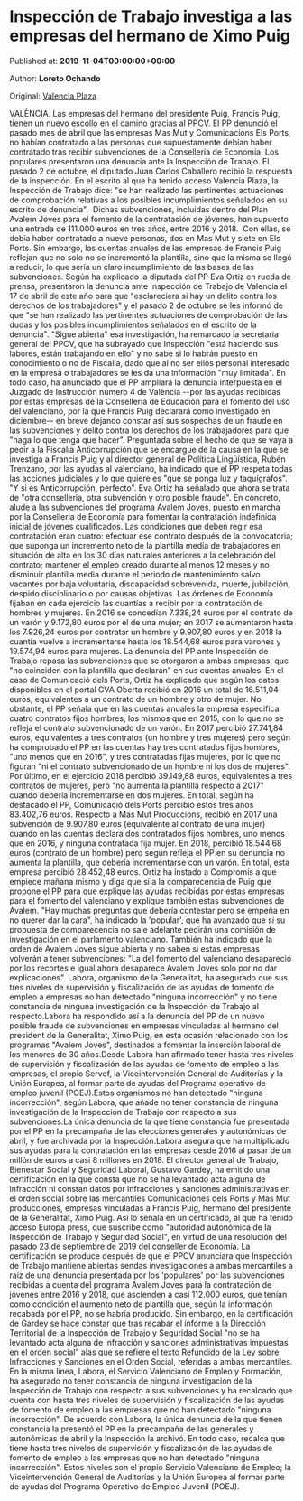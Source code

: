 
# Inspección de Trabajo investiga a las empresas del hermano de Ximo Puig

Published at: **2019-11-04T00:00:00+00:00**

Author: **Loreto Ochando**

Original: [Valencia Plaza](https://valenciaplaza.com/inspeccion-de-trabajo-investiga-a-las-empresas-del-hermano-de-ximo-puig)

VALÈNCIA. Las empresas del hermano del presidente Puig, Francis Puig, tienen un nuevo escollo en el camino gracias al PPCV. El PP denunció el pasado mes de abril que las empresas Mas Mut y Comunicacions Els Ports, no habían contratado a las personas que supuestamente debían haber contratado tras recibir subvenciones de la Conselleria de Economía.
Los populares presentaron una denuncia ante la Inspección de Trabajo. El pasado 2 de octubre, el diputado Juan Carlos Caballero recibió la respuesta de la inspección. En el escrito al que ha tenido acceso Valencia Plaza, la Inspección de Trabajo dice: "se han realizado las pertinentes actuaciones de comprobación relativas a los posibles incumplimientos señalados en su escrito de denuncia". 
Dichas subvenciones, incluidas dentro del Plan Avalem Joves para el fomento de la contratación de jóvenes, han supuesto una entrada de 111.000 euros en tres años, entre 2016 y 2018. 
Con ellas, se debía haber contratado a nueve personas, dos en Mas Mut y siete en Els Ports. Sin embargo, las cuentas anuales de las empresas de Francis Puig reflejan que no solo no se incrementó la plantilla, sino que la misma se llegó a reducir, lo que sería un claro incumplimiento de las bases de las subvenciones.
Según ha explicado la diputada del PP Eva Ortiz en rueda de prensa, presentaron la denuncia ante Inspección de Trabajo de Valencia el 17 de abril de este año para que "esclareciera si hay un delito contra los derechos de los trabajadores" y el pasado 2 de octubre se les informó de que "se han realizado las pertinentes actuaciones de comprobación de las dudas y los posibles incumplimientos señalados en el escrito de la denuncia".
"Sigue abierta" esa investigación, ha remarcado la secretaria general del PPCV, que ha subrayado que Inspección "está haciendo sus labores, están trabajando en ello" y no sabe si lo habrán puesto en conocimiento o no de Fiscalía, dado que al no ser ellos personal interesado en la empresa o trabajadores se les da una información "muy limitada".
En todo caso, ha anunciado que el PP ampliará la denuncia interpuesta en el Juzgado de Instrucción número 4 de València --por las ayudas recibidas por estas empresas de la Conselleria de Educación para el fomento del uso del valenciano, por la que Francis Puig declarará como investigado en diciembre-- en breve dejando constar así sus sospechas de un fraude en las subvenciones y delito contra los derechos de los trabajadores para que "haga lo que tenga que hacer".
Preguntada sobre el hecho de que se vaya a pedir a la Fiscalía Anticorrupción que se encargue de la causa en la que se investiga a Francis Puig y al director general de Política Lingüística, Rubén Trenzano, por las ayudas al valenciano, ha indicado que el PP respeta todas las acciones judiciales y lo que quiere es "que se ponga luz y taquígrafos". "Y si es Anticorrupción, perfecto".
Eva Ortiz ha señalado que ahora se trata de "otra conselleria, otra subvención y otro posible fraude". En concreto, alude a las subvenciones del programa Avalem Joves, puesto en marcha por la Conselleria de Economía para fomentar la contratación indefinida inicial de jóvenes cualificados.
Las condiciones que deben regir esa contratación eran cuatro: efectuar ese contrato después de la convocatoria; que suponga un incremento neto de la plantilla media de trabajadores en situación de alta en los 30 días naturales anteriores a la celebración del contrato; mantener el empleo creado durante al menos 12 meses y no disminuir plantilla media durante el periodo de mantenimiento salvo vacantes por baja voluntaria, discapacidad sobrevenida, muerte, jubilación, despido disciplinario o por causas objetivas.
Las órdenes de Economía fijaban en cada ejercicio las cuantías a recibir por la contratación de hombres y mujeres. En 2016 se concedían 7.338,24 euros por el contrato de un varón y 9.172,80 euros por el de una mujer; en 2017 se aumentaron hasta los 7.926,24 euros por contratar un hombre y 9.907,80 euros y en 2018 la cuantía vuelve a incrementarse hasta los 18.544,68 euros para varones y 19.574,94 euros para mujeres.
La denuncia del PP ante Inspección de Trabajo repasa las subvenciones que se otorgaron a ambas empresas, que "no coinciden con la plantilla que declaran" en sus cuentas anuales.
En el caso de Comunicació dels Ports, Ortiz ha explicado que según los datos disponibles en el portal GVA Oberta recibió en 2016 un total de 16.511,04 euros, equivalentes a un contrato de un hombre y otro de mujer. No obstante, el PP señala que en las cuentas anuales la empresa especifica cuatro contratos fijos hombres, los mismos que en 2015, con lo que no se refleja el contrato subvencionado de un varón.
En 2017 percibió 27.741,84 euros, equivalentes a tres contratos (un hombre y tres mujeres) pero según ha comprobado el PP en las cuentas hay tres contratados fijos hombres, "uno menos que en 2016", y tres contratadas fijas mujeres, por lo que no figuran "ni el contrato subvencionado de un hombre ni los dos de mujeres".
Por último, en el ejercicio 2018 percibió 39.149,88 euros, equivalentes a tres contratos de mujeres, pero "no aumenta la plantilla respecto a 2017" cuando debería incrementarse en dos mujeres. En total, según ha destacado el PP, Comunicació dels Ports percibió estos tres años 83.402,76 euros.
Respecto a Mas Mut Produccions, recibió en 2017 una subvención de 9.907,80 euros (equivalente al contrato de una mujer) cuando en las cuentas declara dos contratados fijos hombres, uno menos que en 2016, y ninguna contratada fija mujer.
En 2018, percibió 18.544,68 euros (contrato de un hombre) pero según refleja el PP en su denuncia no aumenta la plantilla, que debería incrementarse con un varón. En total, esta empresa percibió 28.452,48 euros.
Ortiz ha instado a Compromís a que empiece mañana mismo y diga que sí a la comparecencia de Puig que propone el PP para que explique las ayudas recibidas por estas empresas para el fomento del valenciano y explique también estas subvenciones de Avalem.
"Hay muchas preguntas que debería contestar pero se empeña en no querer dar la cara", ha indicado la 'popular', que ha avanzado que si su propuesta de comparecencia no sale adelante pedirán una comisión de investigación en el parlamento valenciano.
También ha indicado que la orden de Avalem Joves sigue abierta y no saben si estas empresas volverán a tener subvenciones: "La del fomento del valenciano desapareció por los recortes e igual ahora desaparece Avalem Joves solo por no dar explicaciones".
Labora, organismo de la Generalitat, ha asegurado que sus tres niveles de supervisión y fiscalización de las ayudas de fomento de empleo a empresas no han detectado "ninguna incorrección" y no tiene constancia de ninguna investigación de la Inspección de Trabajo al respecto.Labora ha respondido así a la denuncia del PP de un nuevo posible fraude de subvenciones en empresas vinculadas al hermano del president de la Generalitat, Ximo Puig, en esta ocasión relacionado con los programas "Avalem Joves", destinados a fomentar la inserción laboral de los menores de 30 años.Desde Labora han afirmado tener hasta tres niveles de supervisión y fiscalización de las ayudas de fomento de empleo a las empresas, el propio Servef, la Viceintervención General de Auditorías y la Unión Europea, al formar parte de ayudas del Programa operativo de empleo juvenil (POEJ).Estos organismos no han detectado "ninguna incorrección", según Labora, que añade no tener constancia de ninguna investigación de la Inspección de Trabajo con respecto a sus subvenciones.La única denuncia de la que tiene constancia fue presentada por el PP en la precampaña de las elecciones generales y autonómicas de abril, y fue archivada por la Inspección.Labora asegura que ha multiplicado sus ayudas para la contratación en las empresas desde 2016 al pasar de un millón de euros a casi 8 millones en 2018.
El director general de Trabajo, Bienestar Social y Seguridad Laboral, Gustavo Gardey, ha emitido una certificación en la que consta que no se ha levantado acta alguna de infracción ni constan datos por infracciones y sanciones administrativas en el orden social sobre las mercantiles Comunicaciones dels Ports y Mas Mut producciones, empresas vinculadas a Francis Puig, hermano del presidente de la Generalitat, Ximo Puig.
Así lo señala en un certificado, al que ha tenido acceso Europa press, que suscribe como "autoridad autonómica de la Inspección de Trabajo y Seguridad Social", en virtud de una resolución del pasado 23 de septiembre de 2019 del conseller de Economía.
La certificación se produce después de que el PPCV anunciara que Inspección de Trabajo mantiene abiertas sendas investigaciones a ambas mercantiles a raíz de una denuncia presentada por los 'populares' por las subvenciones recibidas a cuenta del programa Avalem Joves para la contratación de jóvenes entre 2016 y 2018, que ascienden a casi 112.000 euros, que tenían como condición el aumento neto de plantilla que, según la información recabada por el PP, no se habría producido.
Sin embargo, en la certificación de Gardey se hace constar que tras recabar el informe a la Dirección Territorial de la Inspección de Trabajo y Seguridad Social "no se ha levantado acta alguna de infracción y sanciones administrativas impuestas en el orden social" alas que se refiere el texto Refundido de la Ley sobre Infracciones y Sanciones en el Orden Social, referidas a ambas mercantiles.
En la misma línea, Labora, el Servicio Valenciano de Empleo y Formación, ha asegurado no tener constancia de ninguna investigación de la Inspección de Trabajo con respecto a sus subvenciones y ha recalcado que cuenta con hasta tres niveles de supervisión y fiscalización de las ayudas de fomento de empleo a las empresas que no han detectado "ninguna incorrección".
De acuerdo con Labora, la única denuncia de la que tienen constancia la presentó el PP en la precampaña de las generales y autonómicas de abril y la Inspección la archivó. En todo caso, recalca que tiene hasta tres niveles de supervisión y fiscalización de las ayudas de fomento de empleo a las empresas que no han detectado "ninguna incorrección".
Estos niveles son el propio Servicio Valenciano de Empleo; la Viceintervención General de Auditorías y la Unión Europea al formar parte de ayudas del Programa Operativo de Empleo Juvenil (POEJ).
